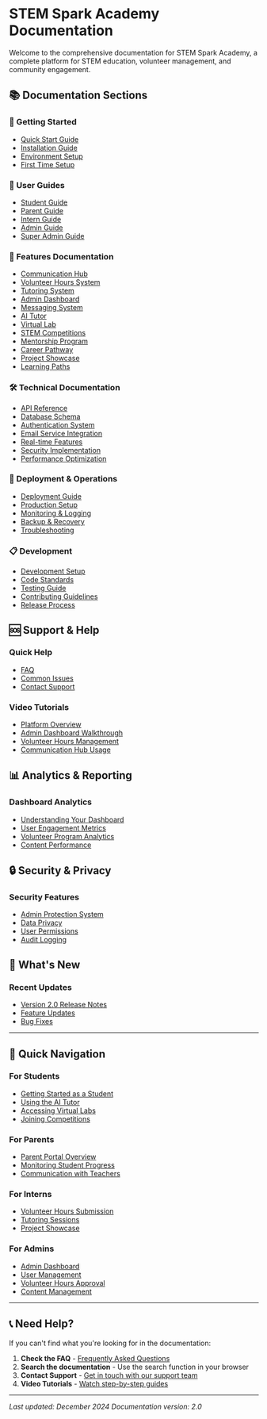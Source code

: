 # STEM Spark Academy Documentation

Welcome to the comprehensive documentation for STEM Spark Academy, a complete platform for STEM education, volunteer management, and community engagement.

## 📚 Documentation Sections

### 🚀 Getting Started
- [Quick Start Guide](./getting-started/quick-start.md)
- [Installation Guide](./getting-started/installation.md)
- [Environment Setup](./getting-started/environment-setup.md)
- [First Time Setup](./getting-started/first-time-setup.md)

### 👥 User Guides
- [Student Guide](./user-guides/student-guide.md)
- [Parent Guide](./user-guides/parent-guide.md)
- [Intern Guide](./user-guides/intern-guide.md)
- [Admin Guide](./user-guides/admin-guide.md)
- [Super Admin Guide](./user-guides/super-admin-guide.md)

### 🔧 Features Documentation
- [Communication Hub](./features/communication-hub.md)
- [Volunteer Hours System](./features/volunteer-hours.md)
- [Tutoring System](./features/tutoring-system.md)
- [Admin Dashboard](./features/admin-dashboard.md)
- [Messaging System](./features/messaging-system.md)
- [AI Tutor](./features/ai-tutor.md)
- [Virtual Lab](./features/virtual-lab.md)
- [STEM Competitions](./features/competitions.md)
- [Mentorship Program](./features/mentorship.md)
- [Career Pathway](./features/career-pathway.md)
- [Project Showcase](./features/project-showcase.md)
- [Learning Paths](./features/learning-paths.md)

### 🛠️ Technical Documentation
- [API Reference](./technical/api-reference.md)
- [Database Schema](./technical/database-schema.md)
- [Authentication System](./technical/authentication.md)
- [Email Service Integration](./technical/email-service.md)
- [Real-time Features](./technical/realtime-features.md)
- [Security Implementation](./technical/security.md)
- [Performance Optimization](./technical/performance.md)

### 🚀 Deployment & Operations
- [Deployment Guide](./deployment/deployment-guide.md)
- [Production Setup](./deployment/production-setup.md)
- [Monitoring & Logging](./deployment/monitoring.md)
- [Backup & Recovery](./deployment/backup-recovery.md)
- [Troubleshooting](./deployment/troubleshooting.md)

### 📋 Development
- [Development Setup](./development/dev-setup.md)
- [Code Standards](./development/code-standards.md)
- [Testing Guide](./development/testing.md)
- [Contributing Guidelines](./development/contributing.md)
- [Release Process](./development/release-process.md)

## 🆘 Support & Help

### Quick Help
- [FAQ](./support/faq.md)
- [Common Issues](./support/common-issues.md)
- [Contact Support](./support/contact.md)

### Video Tutorials
- [Platform Overview](./tutorials/platform-overview.md)
- [Admin Dashboard Walkthrough](./tutorials/admin-dashboard.md)
- [Volunteer Hours Management](./tutorials/volunteer-hours.md)
- [Communication Hub Usage](./tutorials/communication-hub.md)

## 📊 Analytics & Reporting

### Dashboard Analytics
- [Understanding Your Dashboard](./analytics/dashboard-analytics.md)
- [User Engagement Metrics](./analytics/user-engagement.md)
- [Volunteer Program Analytics](./analytics/volunteer-analytics.md)
- [Content Performance](./analytics/content-performance.md)

## 🔒 Security & Privacy

### Security Features
- [Admin Protection System](./security/admin-protection.md)
- [Data Privacy](./security/data-privacy.md)
- [User Permissions](./security/user-permissions.md)
- [Audit Logging](./security/audit-logging.md)

## 🌟 What's New

### Recent Updates
- [Version 2.0 Release Notes](./releases/v2.0-release-notes.md)
- [Feature Updates](./releases/feature-updates.md)
- [Bug Fixes](./releases/bug-fixes.md)

---

## 🎯 Quick Navigation

### For Students
- [Getting Started as a Student](./user-guides/student-guide.md#getting-started)
- [Using the AI Tutor](./features/ai-tutor.md)
- [Accessing Virtual Labs](./features/virtual-lab.md)
- [Joining Competitions](./features/competitions.md)

### For Parents
- [Parent Portal Overview](./user-guides/parent-guide.md)
- [Monitoring Student Progress](./user-guides/parent-guide.md#monitoring-progress)
- [Communication with Teachers](./features/communication-hub.md#parent-teacher-communication)

### For Interns
- [Volunteer Hours Submission](./features/volunteer-hours.md#submitting-hours)
- [Tutoring Sessions](./features/tutoring-system.md)
- [Project Showcase](./features/project-showcase.md)

### For Admins
- [Admin Dashboard](./features/admin-dashboard.md)
- [User Management](./user-guides/admin-guide.md#user-management)
- [Volunteer Hours Approval](./features/volunteer-hours.md#admin-approval)
- [Content Management](./user-guides/admin-guide.md#content-management)

---

## 📞 Need Help?

If you can't find what you're looking for in the documentation:

1. **Check the FAQ** - [Frequently Asked Questions](./support/faq.md)
2. **Search the documentation** - Use the search function in your browser
3. **Contact Support** - [Get in touch with our support team](./support/contact.md)
4. **Video Tutorials** - [Watch step-by-step guides](./tutorials/)

---

*Last updated: December 2024*
*Documentation version: 2.0* 